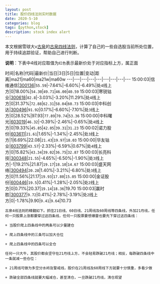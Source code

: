 ```yaml
---
layout: post
title: 股价四线法则实时数据
date: 2020-5-10
categories: blog
tags: [python,stock]
description: stock index alert
---
```



本文根据雪球大v[古泉](https://xueqiu.com/u/7148646888)的[古泉四线法则](https://xueqiu.com/7148646888/130498192)，计算了自己的一些自选股当前所处位置，用于持续追踪验证，帮助自己进行判断。

**说明**：下表中4线对应取值为`红色`表示最新价处于对应指标上方，属正面

时间|名称|代码|最新价|当日|3日|5日|位置|变动|距离|ma21|ma60|ma21w|ma60w
---|---|---|---|---|---|---|---|---
15:00:03|信维通信|[300136](https://xueqiu.com/S/SZ300136)|`55.59`|-7.64%|-6.60%|-6.49%|处`4`线上方|0|18.00%|`54.30`|`49.71`|`46.00`|`40.59`
15:00:03|寒锐钴业|[300618](https://xueqiu.com/S/SZ300618)|`82.8`|-3.03%|-3.20%|11.29%|处`4`线上方|0|31.37%|`72.88`|`62.31`|`58.04`|`60.73`
15:00:03|中科创达|[300496](https://xueqiu.com/S/SZ300496)|`91.92`|0.17%|-6.60%|-7.10%|处`3`线上方|0|28.52%|97.93|`77.89`|`70.74`|`53.36`
15:00:00|中科曙光|[603019](https://xueqiu.com/S/SH603019)|`46.32`|-0.39%|-2.46%|-0.65%|处`4`线上方|0|19.33%|`45.85`|`42.05`|`39.31`|`31.23`
15:00:02|诺力股份|[603611](https://xueqiu.com/S/SH603611)|`21.61`|1.65%|-1.34%|-2.45%|处`3`线上方|1|6.69%|22.08|`21.43`|`19.97`|`18.03`
15:00:00|华友钴业|[603799](https://xueqiu.com/S/SH603799)|`43.57`|-2.33%|-6.59%|0.67%|处`4`线上方|0|15.82%|`43.34`|`39.02`|`36.75`|`32.87`
15:00:03|长亮科技|[300348](https://xueqiu.com/S/SZ300348)|`21.55`|-4.65%|-6.50%|-1.90%|处`3`线上方|-1|19.21%|21.87|`19.17`|`18.10`|`14.67`
15:00:03|盛天网络|[300494](https://xueqiu.com/S/SZ300494)|`20.28`|1.40%|-3.21%|-6.80%|处`3`线上方|0|11.56%|21.17|`19.93`|`17.80`|`15.05`
15:00:00|金证股份|[600446](https://xueqiu.com/S/SH600446)|`19.5`|0.41%|-1.28%|-2.05%|处`2`线上方|0|0.71%|20.37|`19.14`|`18.36`|19.70
15:00:03|赢时胜|[300377](https://xueqiu.com/S/SZ300377)|`9.72`|0.41%|-2.78%|-3.19%|处`2`线上方|0|-1.78%|9.90|`9.41`|`9.64`|10.73

```
古泉4线法则的精髓如下。抓住21日线、60日线、21周线及60周线等四条线，外加21月线，任何一只股票上涨都要穿过这四条线，任何一只股票要想爆雷也要先下穿过这四条线：

+ 当股价爬上四条线中的两条可以少量建仓

+ 爬上四条线中的三条可以加大仓位

+ 爬上四条线中的四条可以全仓

任何一只大牛，其股价都会坚守在21月线上方，不会轻易跌破21月线；相反，每跌破四条线中一条就减一些仓位：

+ 21周线可做为多空分水岭及警戒线，股价在21周线及60周线下方就要十分慎重，多看少做

+ 跌破全部四条线就要大幅减仓，甚至清仓，一旦跌破21月线，清仓观望
```